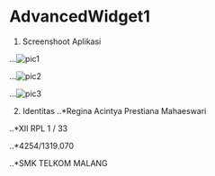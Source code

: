 # AdvancedWidget1

1. Screenshoot Aplikasi

...![pic1](https://cloud.githubusercontent.com/assets/22065791/18695769/386eb47c-7fde-11e6-8eae-b5f5ccb03d72.PNG)

...![pic2](https://cloud.githubusercontent.com/assets/22065791/18695768/386e58ce-7fde-11e6-9d9d-f745ca50f023.PNG)

...![pic3](https://cloud.githubusercontent.com/assets/22065791/18695767/386cb7e4-7fde-11e6-80d3-a734e67f8cca.PNG)

2. Identitas
..*Regina Acintya Prestiana Mahaeswari

..*XII RPL 1 / 33

..*4254/1319.070

..*SMK TELKOM MALANG
